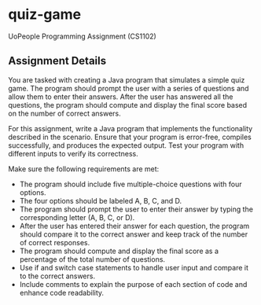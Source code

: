 # quiz-game
UoPeople Programming Assignment (CS1102)

## Assignment Details

You are tasked with creating a Java program that simulates a simple quiz game. The program should prompt the user with a series of questions and allow them to enter their answers. After the user has answered all the questions, the program should compute and display the final score based on the number of correct answers.

For this assignment, write a Java program that implements the functionality described in the scenario. Ensure that your program is error-free, compiles successfully, and produces the expected output. Test your program with different inputs to verify its correctness.

Make sure the following requirements are met:

- The program should include five multiple-choice questions with four options.
- The four options should be labeled A, B, C, and D.
- The program should prompt the user to enter their answer by typing the corresponding letter (A, B, C, or D).
- After the user has entered their answer for each question, the program should compare it to the correct answer and keep track of the number of correct responses.
- The program should compute and display the final score as a percentage of the total number of questions.
- Use if and switch case statements to handle user input and compare it to the correct answers.
- Include comments to explain the purpose of each section of code and enhance code readability.
